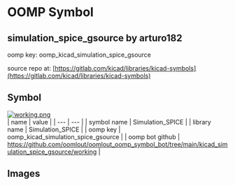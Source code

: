 # OOMP Symbol  
## simulation_spice_gsource  by arturo182  
  
oomp key: oomp_kicad_simulation_spice_gsource  
  
source repo at: [https://gitlab.com/kicad/libraries/kicad-symbols](https://gitlab.com/kicad/libraries/kicad-symbols)  
## Symbol  
  
[![working.png](working_600.png)](working.png)  
| name | value | 
| --- | --- | 
| symbol name | Simulation_SPICE | 
| library name | Simulation_SPICE | 
| oomp key | oomp_kicad_simulation_spice_gsource | 
| oomp bot github | https://github.com/oomlout/oomlout_oomp_symbol_bot/tree/main/kicad_simulation_spice_gsource/working | 
## Images  
